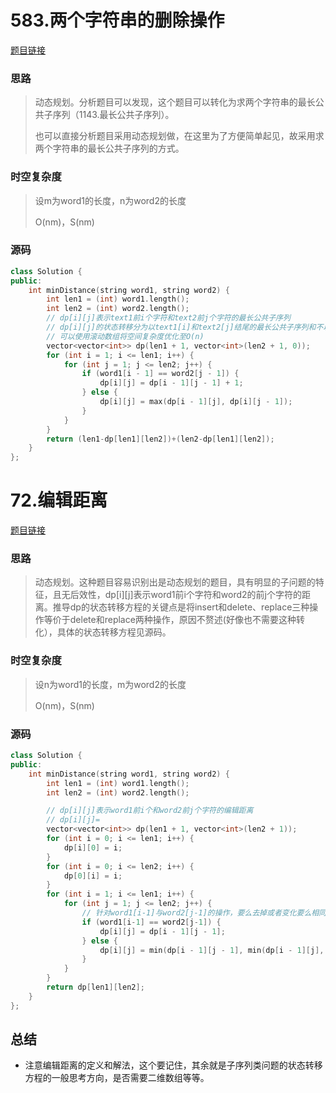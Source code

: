 # 583.两个字符串的删除操作

[题目链接](https://leetcode.cn/problems/delete-operation-for-two-strings/description/)

### 思路

> 动态规划。分析题目可以发现，这个题目可以转化为求两个字符串的最长公共子序列（1143.最长公共子序列）。
>
> 也可以直接分析题目采用动态规划做，在这里为了方便简单起见，故采用求两个字符串的最长公共子序列的方式。

### 时空复杂度

> 设m为word1的长度，n为word2的长度
>
> O(nm)，S(nm)

### 源码

```C++
class Solution {
public:
    int minDistance(string word1, string word2) {
        int len1 = (int) word1.length();
        int len2 = (int) word2.length();
        // dp[i][j]表示text1前i个字符和text2前j个字符的最长公共子序列
        // dp[i][j]的状态转移分为以text1[i]和text2[j]结尾的最长公共子序列和不以它为结尾的最长公共子序列
        // 可以使用滚动数组将空间复杂度优化至O(n)
        vector<vector<int>> dp(len1 + 1, vector<int>(len2 + 1, 0));
        for (int i = 1; i <= len1; i++) {
            for (int j = 1; j <= len2; j++) {
                if (word1[i - 1] == word2[j - 1]) {
                    dp[i][j] = dp[i - 1][j - 1] + 1;
                } else {
                    dp[i][j] = max(dp[i - 1][j], dp[i][j - 1]);
                }
            }
        }
        return (len1-dp[len1][len2])+(len2-dp[len1][len2]);
    }
};
```

# 72.编辑距离

[题目链接](https://leetcode.cn/problems/edit-distance/description/)

### 思路

> 动态规划。这种题目容易识别出是动态规划的题目，具有明显的子问题的特征，且无后效性，dp\[i][j]表示word1前i个字符和word2的前j个字符的距离。推导dp的状态转移方程的关键点是将insert和delete、replace三种操作等价于delete和replace两种操作，原因不赘述(好像也不需要这种转化），具体的状态转移方程见源码。

### 时空复杂度

> 设n为word1的长度，m为word2的长度
>
> O(nm)，S(nm)

### 源码

```C++
class Solution {
public:
    int minDistance(string word1, string word2) {
        int len1 = (int) word1.length();
        int len2 = (int) word2.length();

        // dp[i][j]表示word1前i个和word2前j个字符的编辑距离
        // dp[i][j]=
        vector<vector<int>> dp(len1 + 1, vector<int>(len2 + 1));
        for (int i = 0; i <= len1; i++) {
            dp[i][0] = i;
        }
        for (int i = 0; i <= len2; i++) {
            dp[0][i] = i;
        }
        for (int i = 1; i <= len1; i++) {
            for (int j = 1; j <= len2; j++) {
                // 针对word1[i-1]与word2[j-1]的操作，要么去掉或者变化要么相同
                if (word1[i-1] == word2[j-1]) {
                    dp[i][j] = dp[i - 1][j - 1];
                } else {
                    dp[i][j] = min(dp[i - 1][j - 1], min(dp[i - 1][j], dp[i][j - 1])) + 1;
                }
            }
        }
        return dp[len1][len2];
    }
};
```

## 总结

* 注意编辑距离的定义和解法，这个要记住，其余就是子序列类问题的状态转移方程的一般思考方向，是否需要二维数组等等。
